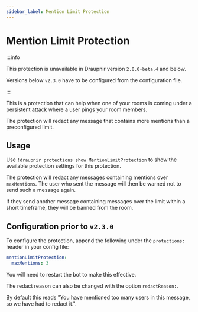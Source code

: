 ```yaml
---
sidebar_label: Mention Limit Protection
---
```


<!--
SPDX-FileCopyrightText: 2024 - 2025 Gnuxie <Gnuxie@protonmail.com>

SPDX-License-Identifier: CC-BY-SA-4.0
-->

# Mention Limit Protection

:::info

This protection is unavailable in Draupnir version `2.0.0-beta.4` and below.

Versions below `v2.3.0` have to be configured from the configuration file.

:::

This is a protection that can help when one of your rooms is coming under a
persistent attack where a user pings your room members.

The protection will redact any message that contains more mentions than a
preconfigured limit.

## Usage

Use `!draupnir protections show MentionLimitProtection` to show the available
protection settings for this protection.

The protection will redact any messages containing mentions over `maxMentions`.
The user who sent the message will then be warned not to send such a message
again.

If they send another message containing messages over the limit within a short
timeframe, they will be banned from the room.

## Configuration prior to `v2.3.0`

To configure the protection, append the following under the `protections:`
header in your config file:

```yaml
mentionLimitProtection:
  maxMentions: 3
```

You will need to restart the bot to make this effective.

The redact reason can also be changed with the option `redactReason:`.

By default this reads "You have mentioned too many users in this message, so we
have had to redact it.".
